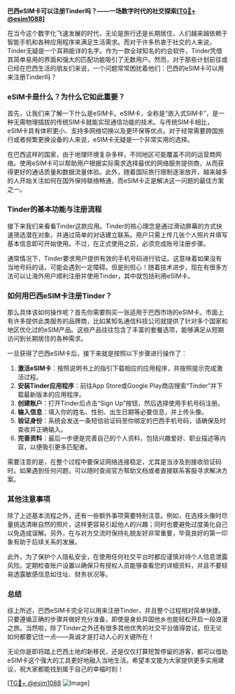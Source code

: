 **巴西eSIM卡可以注册Tinder吗？——一场数字时代的社交探索[[TG💪+ @esim1088](https://t.me/s/esim1088)]**

在当今这个数字化飞速发展的时代，无论是旅行还是长期居住，人们越来越依赖于智能手机和各种应用程序来满足生活需求。而对于许多热衷于社交的人来说，Tinder无疑是一个耳熟能详的名字。作为一款全球知名的约会软件，Tinder凭借其简单易用的界面和强大的匹配功能吸引了无数用户。然而，对于那些计划前往或已经在巴西生活的朋友们来说，一个问题常常困扰着他们：巴西的eSIM卡可以用来注册Tinder吗？

### eSIM卡是什么？为什么它如此重要？

首先，让我们来了解一下什么是eSIM卡。eSIM卡，全称是“嵌入式SIM卡”，是一种无需物理插拔的传统SIM卡就能实现通信功能的技术。与传统SIM卡相比，eSIM卡具有体积更小、支持多网络切换以及更环保等优点。对于经常需要跨国旅行或者频繁更换设备的人来说，eSIM卡无疑是一个非常实用的选择。

在巴西这样的国家，由于地理环境复杂多样，不同地区可能覆盖不同的运营商网络。使用eSIM卡可以帮助用户根据实际需求选择最优的网络服务提供商，从而获得更好的通话质量和数据流量体验。此外，随着国际旅行限制逐渐放开，越来越多的人开始关注如何在国外保持联络畅通，而eSIM卡正是解决这一问题的最佳方案之一。

### Tinder的基本功能与注册流程

接下来我们来看看Tinder这款应用。Tinder的核心理念是通过滑动屏幕的方式快速筛选潜在对象，并通过简单的对话建立联系。用户只需上传几张个人照片并填写基本信息即可开始使用。不过，在正式使用之前，必须完成账号注册步骤。

通常情况下，Tinder要求用户提供有效的手机号码进行验证。这意味着如果没有当地号码的话，可能会遇到一定障碍。但是别担心！随着技术进步，现在有很多方法可以让海外用户顺利注册并使用Tinder，其中就包括利用eSIM卡。

### 如何用巴西eSIM卡注册Tinder？

那么具体该如何操作呢？首先你需要购买一张适用于巴西市场的eSIM卡。市面上有许多提供此类服务的品牌商，比如某知名通信科技公司就提供了针对多个国家和地区优化过的eSIM产品。这些产品往往包含了丰富的套餐选项，能够满足从短期访问到长期居住的各种需求。

一旦获得了巴西eSIM卡后，接下来就是按照以下步骤进行操作了：

1. **激活eSIM卡**：按照说明书上的指引下载相应的应用程序，并按照提示完成激活过程。
2. **安装Tinder应用程序**：前往App Store或Google Play商店搜索“Tinder”并下载最新版本的应用程序。
3. **创建账户**：打开Tinder后点击“Sign Up”按钮，然后选择使用手机号码注册。
4. **输入信息**：填入你的姓名、性别、出生日期等必要信息，并上传头像。
5. **验证身份**：系统会发送一条短信验证码至你绑定的巴西手机号码，请确保及时查收并正确输入。
6. **完善资料**：最后一步便是完善自己的个人资料，包括兴趣爱好、职业描述等内容，以便吸引更多匹配者。

需要注意的是，在整个过程中要保证网络连接稳定，尤其是当涉及到接收验证码时。如果遇到任何问题，可以随时查阅官方帮助文档或者直接联系客服寻求解决方案。

### 其他注意事项

除了上述基本流程之外，还有一些额外事项需要特别注意。例如，在选择头像时尽量挑选清晰自然的照片，这样更容易引起他人的兴趣；同时也要避免过度美化自己以免造成误解。另外，在与对方交流时保持礼貌友好非常重要，毕竟良好的第一印象有助于后续关系的发展。

此外，为了保护个人隐私安全，在使用任何社交平台时都应谨慎对待个人信息泄露风险。定期检查账户设置以确保只有授权人员能够查看您的详细资料，并且不要轻易透露敏感信息如住址、财务状况等。

### 总结

综上所述，巴西eSIM卡完全可以用来注册Tinder，并且整个过程相对简单快捷。只要遵循正确的步骤并做好充分准备，即使是身处异国他乡也能轻松开启一段浪漫之旅。当然啦，除了Tinder之外还有很多其他优秀的社交平台值得尝试，但无论如何都要记住一点——真诚才是打动人心的关键所在！

无论你是即将踏上巴西土地的新移民，还是仅仅打算短暂停留的游客，都可以借助eSIM卡这个强大的工具更好地融入当地生活。希望本文能为大家提供更多实用建议，祝大家都能找到属于自己的幸福时刻！

[[TG💪+ @esim1088](https://t.me/s/esim1088) ![Image](https://i.postimg.cc/4NQfJmqS/Snipaste-2025-05-13-00-14-12.png)]